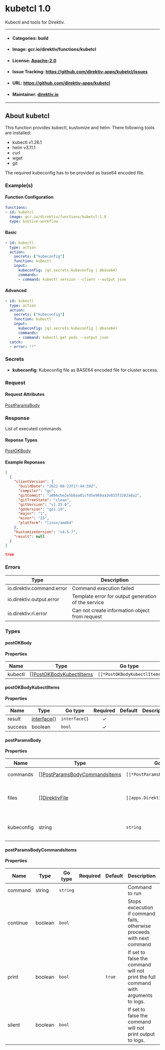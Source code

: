 
# kubetcl 1.0

Kubectl and tools for Direktiv.

---
- #### Categories: build
- #### Image: gcr.io/direktiv/functions/kubetcl 
- #### License: [Apache-2.0](https://www.apache.org/licenses/LICENSE-2.0)
- #### Issue Tracking: https://github.com/direktiv-apps/kubetcl/issues
- #### URL: https://github.com/direktiv-apps/kubetcl
- #### Maintainer: [direktiv.io](https://www.direktiv.io) 
---

## About kubetcl

This function provides kubectl, kustomize and helm. There following tools are installed:

- kubectl v1.26.1
- helm v3.11.1
- curl
- wget 
- git

The required kubeconfig has to be provided as base64 encoded file.

### Example(s)
  #### Function Configuration
```yaml
functions:
- id: kubetcl
  image: gcr.io/direktiv/functions/kubetcl:1.0
  type: knative-workflow
```
   #### Basic
```yaml
- id: kubectl
  type: action
  action:
    secrets: ["kubeconfig"]
    function: kubectl
    input: 
      kubeconfig: jq(.secrets.kubeconfig | @base64)
      commands:
      - command: kubectl version --client --output json
```
   #### Advanced
```yaml
- id: kubectl
  type: action
  action:
    secrets: ["kubeconfig"]
    function: kubectl
    input: 
      kubeconfig: jq(.secrets.kubeconfig | @base64)
      commands:
      - command: kubectl get pods --output json
  catch:
  - error: "*"
```

   ### Secrets


- **kubeconfig**: Kubeconfig file as BASE64 encoded file for cluster access.






### Request



#### Request Attributes
[PostParamsBody](#post-params-body)

### Response
  List of executed commands.
#### Reponse Types
    
  

[PostOKBody](#post-o-k-body)
#### Example Reponses
    
```json
[
  {
    "clientVersion": {
      "buildDate": "2022-08-23T17:44:59Z",
      "compiler": "gc",
      "gitCommit": "a866cbe2e5bbaa01cfd5e969aa3e033f3282a8a2",
      "gitTreeState": "clean",
      "gitVersion": "v1.25.0",
      "goVersion": "go1.19",
      "major": "1",
      "minor": "25",
      "platform": "linux/amd64"
    },
    "kustomizeVersion": "v4.5.7",
    "result": null
  }
]
```
```json
true
```

### Errors
| Type | Description
|------|---------|
| io.direktiv.command.error | Command execution failed |
| io.direktiv.output.error | Template error for output generation of the service |
| io.direktiv.ri.error | Can not create information object from request |


### Types
#### <span id="post-o-k-body"></span> postOKBody

  



**Properties**

| Name | Type | Go type | Required | Default | Description | Example |
|------|------|---------|:--------:| ------- |-------------|---------|
| kubectl | [][PostOKBodyKubectlItems](#post-o-k-body-kubectl-items)| `[]*PostOKBodyKubectlItems` |  | |  |  |


#### <span id="post-o-k-body-kubectl-items"></span> postOKBodyKubectlItems

  



**Properties**

| Name | Type | Go type | Required | Default | Description | Example |
|------|------|---------|:--------:| ------- |-------------|---------|
| result | [interface{}](#interface)| `interface{}` | ✓ | |  |  |
| success | boolean| `bool` | ✓ | |  |  |


#### <span id="post-params-body"></span> postParamsBody

  



**Properties**

| Name | Type | Go type | Required | Default | Description | Example |
|------|------|---------|:--------:| ------- |-------------|---------|
| commands | [][PostParamsBodyCommandsItems](#post-params-body-commands-items)| `[]*PostParamsBodyCommandsItems` |  | `[{"command":"kubectl version"}]`| Array of commands. |  |
| files | [][DirektivFile](#direktiv-file)| `[]apps.DirektivFile` |  | | File to create before running commands. |  |
| kubeconfig | string| `string` |  | | kubeconfig as base64 encoded file |  |


#### <span id="post-params-body-commands-items"></span> postParamsBodyCommandsItems

  



**Properties**

| Name | Type | Go type | Required | Default | Description | Example |
|------|------|---------|:--------:| ------- |-------------|---------|
| command | string| `string` |  | | Command to run |  |
| continue | boolean| `bool` |  | | Stops excecution if command fails, otherwise proceeds with next command |  |
| print | boolean| `bool` |  | `true`| If set to false the command will not print the full command with arguments to logs. |  |
| silent | boolean| `bool` |  | | If set to false the command will not print output to logs. |  |

 
